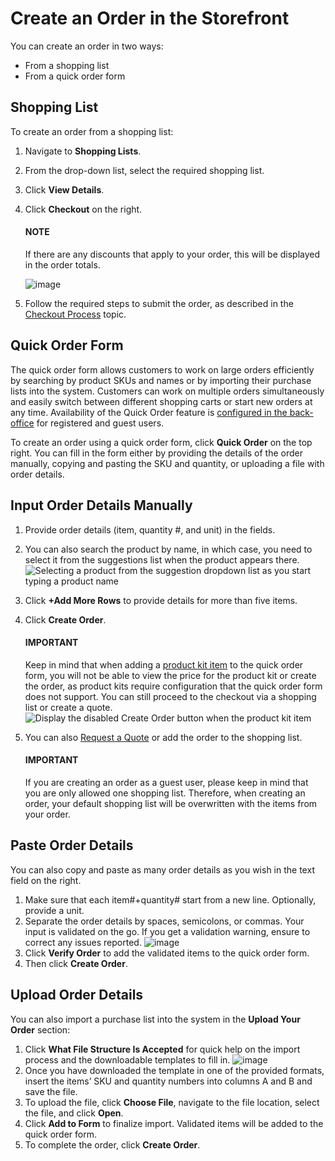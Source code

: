 <a id="frontstore-guide-orders-create"></a>

# Create an Order in the Storefront

You can create an order in two ways:

* From a shopping list
* From a quick order form

## Shopping List

To create an order from a shopping list:

1. Navigate to **Shopping Lists**.
2. From the drop-down list, select the required shopping list.
3. Click **View Details**.
4. Click **Checkout** on the right.

   #### NOTE
   If there are any discounts that apply to your order, this will be displayed in the order totals.

   ![image](user/img/storefront/orders/CreateOrder1.png)
5. Follow the required steps to submit the order, as described in the [Checkout Process](../checkout/index.md#frontstore-guide-orders-checkout) topic.

## Quick Order Form

The quick order form allows customers to work on large orders efficiently by searching by product SKUs and names or by importing their purchase lists into the system. Customers can work on multiple orders simultaneously and easily switch between different shopping carts or start new orders at any time. Availability of the Quick Order feature is [configured in the back-office](../../back-office/system/configuration/commerce/sales/guest-quick-order-global.md#user-guide-system-configuration-commerce-sales-quick-order-form) for registered and guest users.

To create an order using a quick order form, click **Quick Order** on the top right. You can fill in the form either by providing the details of the order manually, copying and pasting the SKU and quantity, or uploading a file with order details.

## Input Order Details Manually

1. Provide order details (item, quantity #, and unit) in the fields.
2. You can also search the product by name, in which case, you need to select it from the suggestions list when the product appears there.
   ![Selecting a product from the suggestion dropdown list as you start typing a product name](user/img/storefront/orders/QuickOrderFormSKU.png)
3. Click **+Add More Rows** to provide details for more than five items.
4. Click **Create Order**.

   #### IMPORTANT
   Keep in mind that when adding a [product kit item](kits.md#storefront-guide-orders-kits) to the quick order form, you will not be able to view the price for the product kit or create the order, as product kits require configuration that the quick order form does not support. You can still proceed to the checkout via a shopping list or create a quote.
   ![Display the disabled Create Order button when the product kit item](user/img/storefront/orders/product-kits-in-quick-order-form.png)
5. You can also [Request a Quote](../account/rfq/index.md#frontstore-guide-rfq) or add the order to the shopping list.

   #### IMPORTANT
   If you are creating an order as a guest user, please keep in mind that you are only allowed one shopping list. Therefore, when creating an order, your default shopping list will be overwritten with the items from your order.

## Paste Order Details

You can also copy and paste as many order details as you wish in the text field on the right.

1. Make sure that each item#+quantity# start from a new line. Optionally, provide a unit.
2. Separate the order details by spaces, semicolons, or commas. Your input is validated on the go. If you get a validation warning, ensure to correct any issues reported.
   ![image](user/img/storefront/orders/QuickOrderForm.png)
3. Click **Verify Order** to add the validated items to the quick order form.
4. Then click **Create Order**.

## Upload Order Details

You can also import a purchase list into the system in the **Upload Your Order** section:

1. Click **What File Structure Is Accepted** for quick help on the import process and the downloadable templates to fill in.
   ![image](user/img/storefront/orders/ImportCSV.png)
2. Once you have downloaded the template in one of the provided formats, insert the items’ SKU and quantity numbers into columns A and B and save the file.
3. To upload the file, click **Choose File**, navigate to the file location, select the file, and click **Open**.
4. Click **Add to Form** to finalize import. Validated items will be added to the quick order form.
5. To complete the order, click **Create Order**.
